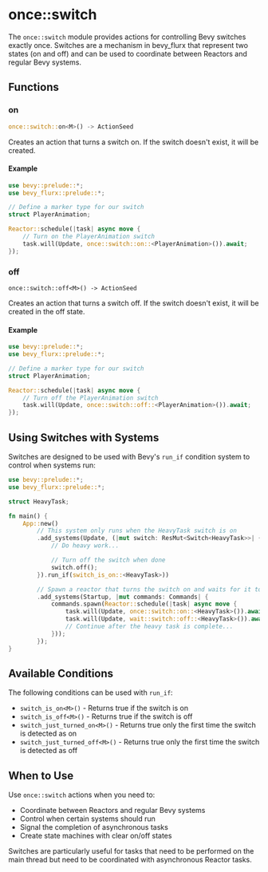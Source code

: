 # once::switch

The `once::switch` module provides actions for controlling Bevy switches exactly once. Switches are a mechanism in bevy_flurx that represent two states (on and off) and can be used to coordinate between Reactors and regular Bevy systems.

## Functions

### on

```rust
once::switch::on<M>() -> ActionSeed
```

Creates an action that turns a switch on. If the switch doesn't exist, it will be created.

#### Example

```rust
use bevy::prelude::*;
use bevy_flurx::prelude::*;

// Define a marker type for our switch
struct PlayerAnimation;

Reactor::schedule(|task| async move {
    // Turn on the PlayerAnimation switch
    task.will(Update, once::switch::on::<PlayerAnimation>()).await;
});
```

### off

```
once::switch::off<M>() -> ActionSeed
```

Creates an action that turns a switch off. If the switch doesn't exist, it will be created in the off state.

#### Example

```rust
use bevy::prelude::*;
use bevy_flurx::prelude::*;

// Define a marker type for our switch
struct PlayerAnimation;

Reactor::schedule(|task| async move {
    // Turn off the PlayerAnimation switch
    task.will(Update, once::switch::off::<PlayerAnimation>()).await;
});
```

## Using Switches with Systems

Switches are designed to be used with Bevy's `run_if` condition system to control when systems run:

```rust
use bevy::prelude::*;
use bevy_flurx::prelude::*;

struct HeavyTask;

fn main() {
    App::new()
        // This system only runs when the HeavyTask switch is on
        .add_systems(Update, (|mut switch: ResMut<Switch<HeavyTask>>| {
            // Do heavy work...

            // Turn off the switch when done
            switch.off();
        }).run_if(switch_is_on::<HeavyTask>))

        // Spawn a reactor that turns the switch on and waits for it to be turned off
        .add_systems(Startup, |mut commands: Commands| {
            commands.spawn(Reactor::schedule(|task| async move {
                task.will(Update, once::switch::on::<HeavyTask>()).await;
                task.will(Update, wait::switch::off::<HeavyTask>()).await;
                // Continue after the heavy task is complete...
            }));
        });
}
```

## Available Conditions

The following conditions can be used with `run_if`:

- `switch_is_on<M>()` - Returns true if the switch is on
- `switch_is_off<M>()` - Returns true if the switch is off
- `switch_just_turned_on<M>()` - Returns true only the first time the switch is detected as on
- `switch_just_turned_off<M>()` - Returns true only the first time the switch is detected as off

## When to Use

Use `once::switch` actions when you need to:
- Coordinate between Reactors and regular Bevy systems
- Control when certain systems should run
- Signal the completion of asynchronous tasks
- Create state machines with clear on/off states

Switches are particularly useful for tasks that need to be performed on the main thread but need to be coordinated with asynchronous Reactor tasks.
